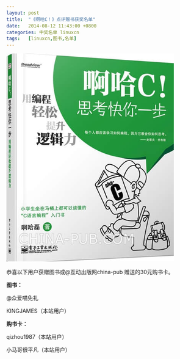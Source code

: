 ```yaml
---
layout: post
title:	"《啊哈C！》点评赠书获奖名单"
date:	2014-08-12 11:43:00 +0800 
categories:	中奖名单 linuxcn 
tags:	[linuxcn,图书,名单]
---
```



![](/Asserts/Images/album/201407/29/131144ef6qq9dawl3dzqqf.jpg)


恭喜以下用户获赠图书或@互动出版网china-pub 赠送的30元购书卡。


**图书：**


@众爱喵免礼 


KINGJAMES（本站用户）


**购书卡：**


qizhou1987（本站用户）


小马哥很平凡（本站用户）
